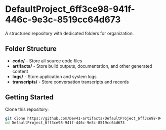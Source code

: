 # DefaultProject_6ff3ce98-941f-446c-9e3c-8519cc64d673
A structured repository with dedicated folders for organization.

## Folder Structure

- **code/** - Store all source code files
- **artifacts/** - Store build outputs, documentation, and other generated content
- **logs/** - Store application and system logs
- **transcripts/** - Store conversation transcripts and records

## Getting Started

Clone this repository:
```bash
git clone https://github.com/Dev41-artifacts/DefaultProject_6ff3ce98-941f-446c-9e3c-8519cc64d673
cd DefaultProject_6ff3ce98-941f-446c-9e3c-8519cc64d673
```
